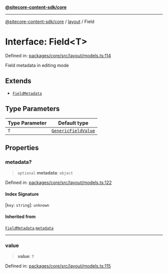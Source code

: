 [**@sitecore-content-sdk/core**](../../README.md)

***

[@sitecore-content-sdk/core](../../README.md) / [layout](../README.md) / Field

# Interface: Field\<T\>

Defined in: [packages/core/src/layout/models.ts:114](https://github.com/Sitecore/xmc-jss-dev/blob/f62fda45ad3407dd6bbe9ef6536a99934293651e/packages/core/src/layout/models.ts#L114)

Field metadata in editing mode

## Extends

- [`FieldMetadata`](FieldMetadata.md)

## Type Parameters

| Type Parameter | Default type |
| ------ | ------ |
| `T` | [`GenericFieldValue`](../type-aliases/GenericFieldValue.md) |

## Properties

### metadata?

> `optional` **metadata**: `object`

Defined in: [packages/core/src/layout/models.ts:122](https://github.com/Sitecore/xmc-jss-dev/blob/f62fda45ad3407dd6bbe9ef6536a99934293651e/packages/core/src/layout/models.ts#L122)

#### Index Signature

\[`key`: `string`\]: `unknown`

#### Inherited from

[`FieldMetadata`](FieldMetadata.md).[`metadata`](FieldMetadata.md#metadata)

***

### value

> **value**: `T`

Defined in: [packages/core/src/layout/models.ts:115](https://github.com/Sitecore/xmc-jss-dev/blob/f62fda45ad3407dd6bbe9ef6536a99934293651e/packages/core/src/layout/models.ts#L115)
